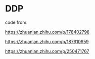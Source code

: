 # DDP

code from: 

https://zhuanlan.zhihu.com/p/178402798

https://zhuanlan.zhihu.com/p/187610959

https://zhuanlan.zhihu.com/p/250471767
